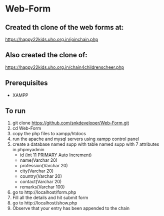 # Web-Form

## Created th clone of the web forms at:
https://happy22kids.uho.org.in/joinchain.php
## Also created the clone of:
https://happy22kids.uho.org.in/chain4childrenscheer.php

## Prerequisites
* XAMPP

## To run 
1. git clone https://github.com/snkdeveloper/Web-Form.git
2. cd Web-Form
3. copy the php files to xampp/htdocs
4. run the apache and mysql servers using xampp control panel
5. create a database named supp with table named supp with 7 attributes in phpmyadmin
   * id (int 11 PRIMARY Auto Increment)
   * name(Varchar 20)
   * profession(Varchar 20)
   * city(Varchar 20)
   * country(Varchar 20)
   * contact(Varchar 20)
   * remarks(Varchar 100)
7. go to http://localhost/form.php
8. Fill all the details and hit submit form
9. go to http://localhost/show.php
10. Observe that your entry has been appended to the chain 
    




